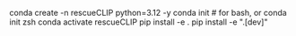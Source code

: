 conda create -n rescueCLIP python=3.12 -y
conda init # for bash, or conda init zsh
conda activate rescueCLIP
pip install -e .
pip install -e ".[dev]"

